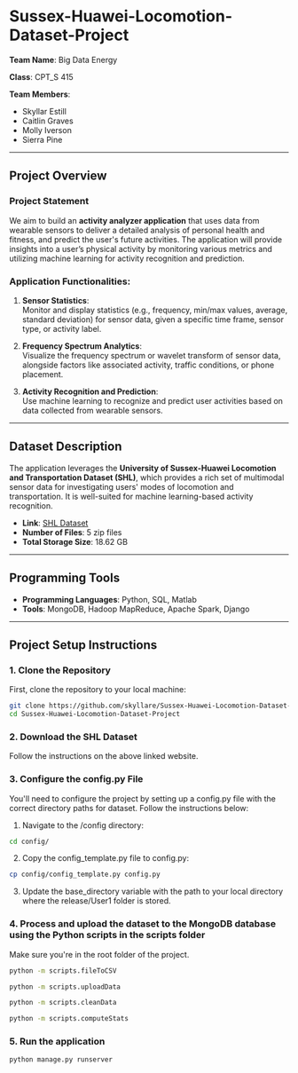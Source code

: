 # Sussex-Huawei-Locomotion-Dataset-Project

**Team Name**: Big Data Energy

**Class**: CPT_S 415 

**Team Members**:  
- Skyllar Estill  
- Caitlin Graves  
- Molly Iverson  
- Sierra Pine  

---

## Project Overview

### Project Statement

We aim to build an **activity analyzer application** that uses data from wearable sensors to deliver a detailed analysis of personal health and fitness, and predict the user's future activities. The application will provide insights into a user’s physical activity by monitoring various metrics and utilizing machine learning for activity recognition and prediction.

### Application Functionalities:

1. **Sensor Statistics**:  
   Monitor and display statistics (e.g., frequency, min/max values, average, standard deviation) for sensor data, given a specific time frame, sensor type, or activity label.

2. **Frequency Spectrum Analytics**:  
   Visualize the frequency spectrum or wavelet transform of sensor data, alongside factors like associated activity, traffic conditions, or phone placement.

3. **Activity Recognition and Prediction**:  
   Use machine learning to recognize and predict user activities based on data collected from wearable sensors.

---

## Dataset Description

The application leverages the **University of Sussex-Huawei Locomotion and Transportation Dataset (SHL)**, which provides a rich set of multimodal sensor data for investigating users' modes of locomotion and transportation. It is well-suited for machine learning-based activity recognition.

- **Link**: [SHL Dataset](http://www.shl-dataset.org/dataset/)  
- **Number of Files**: 5 zip files  
- **Total Storage Size**: 18.62 GB  

---

## Programming Tools

- **Programming Languages**: Python, SQL, Matlab
- **Tools**: MongoDB, Hadoop MapReduce, Apache Spark, Django

---

## Project Setup Instructions

### 1. Clone the Repository

First, clone the repository to your local machine:

```bash
git clone https://github.com/skyllare/Sussex-Huawei-Locomotion-Dataset-Project
cd Sussex-Huawei-Locomotion-Dataset-Project
```

### 2. Download the SHL Dataset

Follow the instructions on the above linked website.

### 3. Configure the config.py File

You'll need to configure the project by setting up a config.py file with the correct directory paths for dataset. Follow the instructions below:

1. Navigate to the /config directory:

```bash
cd config/
```

2. Copy the config_template.py file to config.py:
```bash
cp config/config_template.py config.py
```

3. Update the base_directory variable with the path to your local directory where the release/User1 folder is stored.

### 4. Process and upload the dataset to the MongoDB database using the Python scripts in the scripts folder

Make sure you're in the root folder of the project.

```bash
python -m scripts.fileToCSV
```
```bash
python -m scripts.uploadData
```
```bash
python -m scripts.cleanData
```
```bash
python -m scripts.computeStats
```

### 5. Run the application
```bash
python manage.py runserver
```
